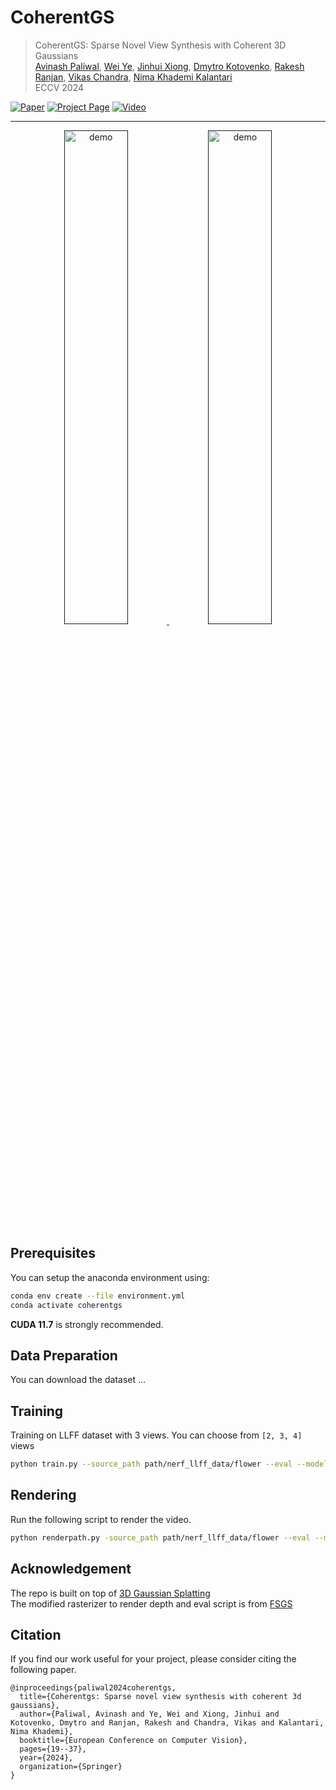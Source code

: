 # CoherentGS

> CoherentGS: Sparse Novel View Synthesis with Coherent 3D Gaussians  
> [Avinash Paliwal](http://avinashpaliwal.com/),
> [Wei Ye](https://ywwwer.github.io/), 
> [Jinhui Xiong](https://jhxiong.github.io/), 
> [Dmytro Kotovenko](https://scholar.google.com/citations?user=T_U8yxwAAAAJ&hl), 
> [Rakesh Ranjan](https://scholar.google.com/citations?user=8KF99lYAAAAJ&hl), 
> [Vikas Chandra](https://v-chandra.github.io/), 
> [Nima Khademi Kalantari](http://nkhademi.com/)   
> ECCV 2024

[![Paper](https://img.shields.io/badge/cs.CV-Paper-b31b1b?logo=arxiv&logoColor=red)](https://arxiv.org/abs/2403.19495)
[![Project Page](https://img.shields.io/badge/ReShader-Website-blue?logo=googlechrome&logoColor=blue)](https://people.engr.tamu.edu/nimak/Papers/CoherentGS/index.html)
[![Video](https://img.shields.io/badge/YouTube-Video-c4302b?logo=youtube&logoColor=red)](https://youtu.be/WxtSM12M81A)

---------------------------------------------------
<p align="center" >
  <a href="">
    <img src="assets/video.gif?raw=true" alt="demo" width="45%">
  </a>
  <a href="">
    <img src="assets/videoD.gif?raw=true" alt="demo" width="45%">
  </a>
</p>


## Prerequisites
You can setup the anaconda environment using:
```bash
conda env create --file environment.yml
conda activate coherentgs
```
**CUDA 11.7** is strongly recommended.


## Data Preparation
You can download the dataset ...

## Training
Training on LLFF dataset with 3 views. You can choose from `[2, 3, 4]` views
``` bash
python train.py --source_path path/nerf_llff_data/flower --eval --model_path output/flower --num_cameras 3
``` 


## Rendering
Run the following script to render the video.  

```bash
python renderpath.py -source_path path/nerf_llff_data/flower --eval --model_path output/flower
```


## Acknowledgement
The repo is built on top of [3D Gaussian Splatting](https://github.com/graphdeco-inria/gaussian-splatting)  
The modified rasterizer to render depth and eval script is from [FSGS](https://github.com/VITA-Group/FSGS)

## Citation
If you find our work useful for your project, please consider citing the following paper.
```
@inproceedings{paliwal2024coherentgs,
  title={Coherentgs: Sparse novel view synthesis with coherent 3d gaussians},
  author={Paliwal, Avinash and Ye, Wei and Xiong, Jinhui and Kotovenko, Dmytro and Ranjan, Rakesh and Chandra, Vikas and Kalantari, Nima Khademi},
  booktitle={European Conference on Computer Vision},
  pages={19--37},
  year={2024},
  organization={Springer}
}
```